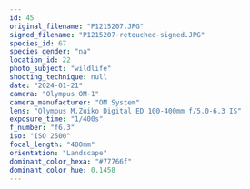 ```yaml
---
id: 45
original_filename: "P1215207.JPG"
signed_filename: "P1215207-retouched-signed.JPG"
species_id: 67
species_gender: "na"
location_id: 22
photo_subject: "wildlife"
shooting_technique: null
date: "2024-01-21"
camera: "Olympus OM-1"
camera_manufacturer: "OM System"
lens: "Olympus M.Zuiko Digital ED 100-400mm f/5.0-6.3 IS"
exposure_time: "1/400s"
f_number: "f6.3"
iso: "ISO 2500"
focal_length: "400mm"
orientation: "Landscape"
dominant_color_hexa: "#77766f"
dominant_color_hue: 0.1458
---
```

